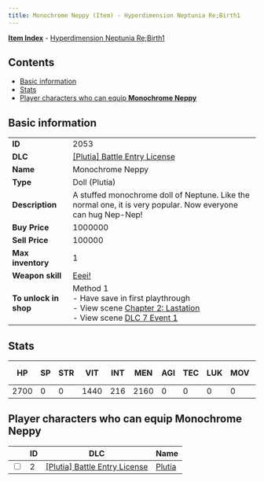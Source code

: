 ```yaml
---
title: Monochrome Neppy (Item) - Hyperdimension Neptunia Re;Birth1
---
```


[**Item Index**](/neptunia/rb1/item/index.html) - [Hyperdimension Neptunia Re;Birth1](/neptunia/rb1)

## Contents

- [Basic information](#basic-information)
- [Stats](#stats)
- [Player characters who can equip **Monochrome Neppy**](#player-characters-who-can-equip-monochrome-neppy)
## Basic information

|   |   |
| -- | -- |
| **ID** | 2053 |
| **DLC** | [[Plutia] Battle Entry License](/neptunia/rb1/dlc/7-plutia.html) |
| **Name** | Monochrome Neppy |
| **Type** | Doll (Plutia) |
| **Description** | A stuffed monochrome doll of Neptune. Like the normal one, it is very popular. Now everyone can hug Nep-Nep! |
| **Buy Price** | 1000000 |
| **Sell Price** | 100000 |
| **Max inventory** | 1 |
| **Weapon skill** | [Eeei!](/neptunia/rb1/skill/7-202-eeei.html) |
| **To unlock in shop** | Method 1<br />- Have save in first playthrough<br />- View scene [Chapter 2: Lastation](/neptunia/rb1/scene/1-202-chapter-2-lastation.html)<br />- View scene [DLC 7 Event 1](/neptunia/rb1/scene/7-5010-dlc-7-event-1.html) |


## Stats

| HP | SP | STR | VIT | INT | MEN | AGI | TEC | LUK | MOV | Fire res. | Ice res. | Wind res. | Lightning res. |
| -- | -- | --- | --- | --- | --- | --- | --- | --- | --- | --------- | -------- | --------- | -------------- |
| 2700 | 0 | 0 | 1440 | 216 | 2160 | 0 | 0 | 0 | 0 | 0 | 0 | 0 | 0 |


## Player characters who can equip **Monochrome Neppy**

|    | ID | DLC | Name |
| -- | -- | --- | ---- |
| <input type="checkbox" id="rb1-player-7-2" class="trackbox" /> | 2 | [[Plutia] Battle Entry License](/neptunia/rb1/dlc/7-plutia.html) | [Plutia](/neptunia/rb1/player/7-2-plutia.html) |
